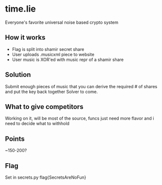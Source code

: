 # time.lie
Everyone's favorite universal noise based crypto system

## How it works
- Flag is split into shamir secret share
- User uploads .musicxml piece to website
- User music is XOR'ed with music repr of a shamir share

## Solution
Submit enough pieces of music that you can derive the required # of shares and put the key back together
Solver to come.

## What to give competitors
Working on it, will be most of the source, funcs just need more flavor and i need to decide what to withhold

## Points
~150-200?

## Flag
Set in secrets.py
flag{SecretsAreNoFun}
